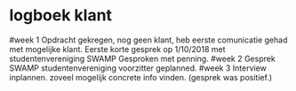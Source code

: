 # logboek klant
#week 1 Opdracht gekregen, nog geen klant, heb eerste comunicatie gehad met mogelijke klant. Eerste korte gesprek op 1/10/2018
met studentenvereniging SWAMP Gesproken met penning.
#week 2 Gesprek SWAMP studentenvereniging voorzitter geplanned.
#week 3 Interview inplannen. zoveel mogelijk concrete info vinden. (gesprek was positief.)
